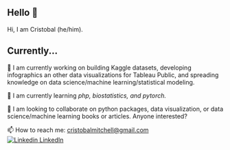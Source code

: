 ## Hello 👋
Hi, I am Cristobal (he/him).

## Currently...

🔭 I am currently working on building Kaggle datasets, developing infographics an other data visualizations for Tableau Public, and spreading knowledge on data science/machine learning/statistical modeling.

🌱 I am currently learning *php, biostatistics, and pytorch.*

👯 I am looking to collaborate on python packages, data visualization, or data science/machine learning books or articles. Anyone interested?

📫 How to reach me: cristobalmitchell@gmail.com  
[![Linkedin](https://i.stack.imgur.com/gVE0j.png) LinkedIn](https://www.linkedin.com/in/cristobalmitchell/)


